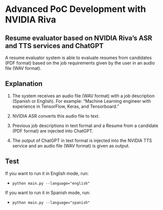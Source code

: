 # Advanced PoC Development with NVIDIA Riva 

## Resume evaluator based on NVIDIA Riva’s ASR and TTS services and ChatGPT 
A resume evaluator system is able to evaluate resumes from candidates (PDF format) based on the job requirements given by the user in an audio file (WAV format).

## Explanation
1. The system receives an audio file (WAV format) with a job description (Spanish or English). For example: “Machine Learning engineer with experience in TensorFlow, Keras, and Tensorboard.” 

2. NVIDIA ASR converts this audio file to text. 

3. Previous job descriptions in text format and a Resume from a candidate (PDF format) are injected into ChatGPT. 

4. The output of ChatGPT in text format is injected into the NVIDIA TTS service and an audio file (WAV format) is given as output. 

## Test
If you want to run it in English mode, run:
- ```python main.py --language="english"```

If you want to run it in Spanish mode, run:
- ```python main.py --language="spanish"```